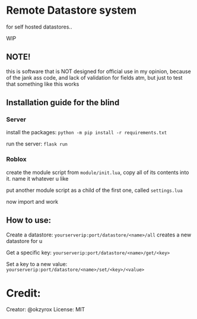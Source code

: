 # Remote Datastore  system

for self hosted datastores..

WIP

## NOTE!

this is software that is NOT designed for official use in my opinion, because of the jank ass code, and lack of validation for fields atm, but just to test that something like this works

## Installation guide for the blind

### Server

install the packages:
`python -m pip install -r requirements.txt`

run the server:
`flask run`

### Roblox

create the module script from `module/init.lua`, copy all of its contents into it. name it whatever u like

put another module script as a child of the first one, called `settings.lua`

now import and work

## How to use:

Create a datastore:
`yourserverip:port/datastore/<name>/all`
creates a new datastore for u

Get a specific key:
`yourserverip:port/datastore/<name>/get/<key>`

Set a key to a new value:
`yourserverip:port/datastore/<name>/set/<key>/<value>`


# Credit:

Creator: @okzyrox
License: MIT